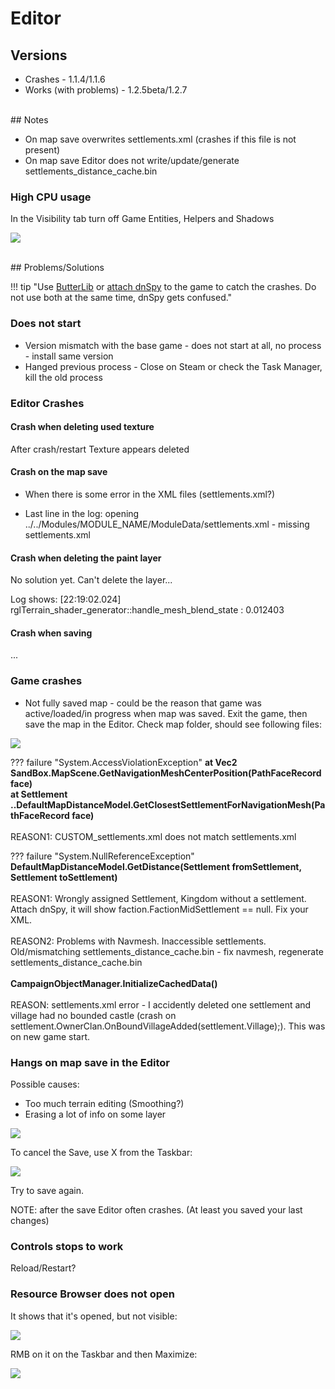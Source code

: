 # Editor

## Versions

- Crashes - 1.1.4/1.1.6
- Works (with problems) - 1.2.5beta/1.2.7


<br>
## Notes

- On map save overwrites settlements.xml (crashes if this file is not present)
- On map save Editor does not write/update/generate settlements_distance_cache.bin

### High CPU usage

In the Visibility tab turn off Game Entities, Helpers and Shadows

![](https://imgur.com/B6B7BMC.png)

<br>
## Problems/Solutions


!!! tip "Use [ButterLib](/modules/mods_for_devs) or [attach dnSpy](/resources/dnspy) to the game to catch the crashes. Do not use both at the same time, dnSpy gets confused."

### Does not start

- Version mismatch with the base game - does not start at all, no process - install same version
- Hanged previous process - Close on Steam or check the Task Manager, kill the old process

### Editor Crashes

#### Crash when deleting used texture

After crash/restart Texture appears deleted

#### Crash on the map save

- When there is some error in the XML files (settlements.xml?)

- Last line in the log: opening ../../Modules/MODULE_NAME/ModuleData/settlements.xml - missing settlements.xml

#### Crash when deleting the paint layer

No solution yet. Can't delete the layer...

Log shows: [22:19:02.024] rglTerrain_shader_generator::handle_mesh_blend_state : 0.012403


#### Crash when saving

...


### Game crashes

- Not fully saved map - could be the reason that game was active/loaded/in progress when map was saved. Exit the game, then save the map in the Editor. Check map folder, should see following files:

![](https://imgur.com/VYlzH6c.png)

??? failure "System.AccessViolationException"
    **at Vec2 SandBox.MapScene.GetNavigationMeshCenterPosition(PathFaceRecord face)**<br>
    **at Settlement ..DefaultMapDistanceModel.GetClosestSettlementForNavigationMesh(PathFaceRecord face)**
    <br><br>
    REASON1: CUSTOM_settlements.xml does not match settlements.xml


??? failure "System.NullReferenceException"
    **DefaultMapDistanceModel.GetDistance(Settlement fromSettlement, Settlement toSettlement)**
    <br><br>
    REASON1: Wrongly assigned Settlement, Kingdom without a settlement. Attach dnSpy, it will show faction.FactionMidSettlement == null. Fix your XML.
    <br><br>
    REASON2: Problems with Navmesh. Inaccessible settlements. Old/mismatching settlements_distance_cache.bin - fix navmesh, regenerate settlements_distance_cache.bin
    <br><br>
    **CampaignObjectManager.InitializeCachedData()**
    <br><br>
    REASON: settlements.xml error - I accidently deleted one settlement and village had no bounded castle (crash on settlement.OwnerClan.OnBoundVillageAdded(settlement.Village);). This was on new game start.

### Hangs on map save in the Editor

Possible causes:

- Too much terrain editing (Smoothing?)
- Erasing a lot of info on some layer

![](https://imgur.com/MMmqYCn.png)

To cancel the Save, use X from the Taskbar:

![](https://imgur.com/qOfC2xV.png)

Try to save again.

NOTE: after the save Editor often crashes. (At least you saved your last changes)


### Controls stops to work

Reload/Restart?


### Resource Browser does not open

It shows that it's opened, but not visible:

![](https://imgur.com/3rhCdBz.png)

RMB on it on the Taskbar and then Maximize:

![](https://imgur.com/chSDgaB.png)


